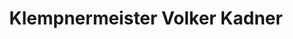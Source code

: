 ---
title: "Klempnermeister Volker Kadner"
url: /malschwitz/klempnermeister-volker-kadner/
shop: Allgemein
---